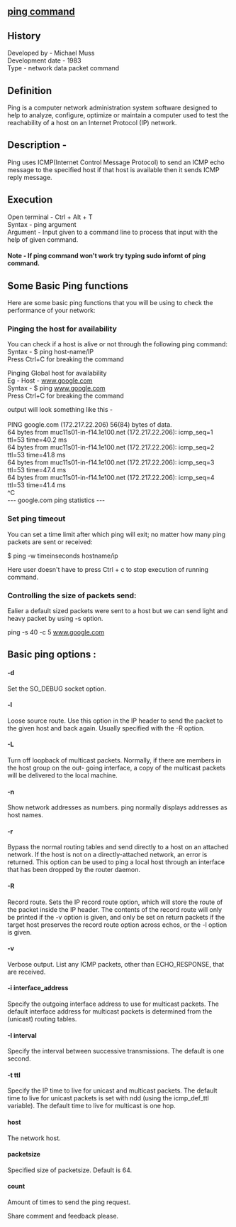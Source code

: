 ## [ping command](https://prayuja-teli.github.io/Blog/ping)     

 ## History 

Developed by - Michael Muss<br/>
Development date - 1983<br/>
Type - network data packet command<br/>


 ## Definition

Ping is a computer network administration  system software designed to help to analyze, configure, optimize or maintain a computer  used to test the reachability of a host on an Internet Protocol (IP) network.

 ## Description - 

Ping uses ICMP(Internet Control Message Protocol) to send an ICMP echo message to the specified host if that host is available then it sends ICMP reply message.

## Execution 

Open terminal - Ctrl + Alt + T <br/>
Syntax - ping argument <br/>
Argument - Input given to a command line to process that input with the help of given command.<br/>

#### Note - If ping command won't work try typing sudo infornt of ping command.<br/>

 ## Some Basic Ping functions<br/>

Here are some basic ping functions that you will be using to check the performance of your network:<br/>

### Pinging the host for availability<br/>

You can check if a host is alive or not through the following ping command:<br/>
Syntax - $ ping host-name/IP<br/>
Press Ctrl+C for breaking the command<br/>


Pinging Global host for availability<br/>
Eg - Host - www.google.com<br/>
Syntax - $ ping www.google.com<br/>
Press Ctrl+C for breaking the command<br/>

output will look something like this -<br/>
<br/>
PING google.com (172.217.22.206) 56(84) bytes of data.<br/>
64 bytes from muc11s01-in-f14.1e100.net (172.217.22.206): icmp_seq=1 ttl=53 time=40.2 ms<br/>
64 bytes from muc11s01-in-f14.1e100.net (172.217.22.206): icmp_seq=2 ttl=53 time=41.8 ms<br/>
64 bytes from muc11s01-in-f14.1e100.net (172.217.22.206): icmp_seq=3 ttl=53 time=47.4 ms<br/>
64 bytes from muc11s01-in-f14.1e100.net (172.217.22.206): icmp_seq=4 ttl=53 time=41.4 ms<br/>
^C<br/>
--- google.com ping statistics ---<br/>


### Set ping timeout<br/>
You can set a time limit after which ping will exit; no matter how many ping packets are sent or received:<br/>

$ ping -w timeinseconds hostname/ip<br/>

Here user doesn't have to press Ctrl + c to stop execution of running command.
 
### Controlling the size of packets send:<br/>
Ealier a default sized packets were sent to a host but we can send light and heavy packet by using -s option.<br/>

 ping -s 40 -c 5 www.google.com <br/>
 
 ## Basic ping options :<br/>
#### -d<br/>
Set the SO_DEBUG socket option.<br/>
#### -l<br/>
Loose source route. Use this option in the IP header to send the packet to the given host and back again. Usually specified with the -R option.<br/>
#### -L<br/>
Turn off loopback of multicast packets. Normally, if there are members in the host group on the out- going interface, a copy of the multicast packets will be delivered to the local machine.<br/>
#### -n<br/>
Show network addresses as numbers. ping normally displays addresses as host names.<br/>
#### -r<br/>
Bypass the normal routing tables and send directly to a host on an attached network. If the host is not on a directly-attached network, an error is returned. This option can be used to ping a local host through an interface that has been dropped by the router daemon.<br/>
#### -R<br/>
Record route. Sets the IP record route option, which will store the route of the packet inside the IP header. The contents of the record route will only be printed if the -v option is given, and only be set on return packets if the target host preserves the record route option across echos, or the -l option is given.<br/>
#### -v<br/>
Verbose output. List any ICMP packets, other than ECHO_RESPONSE, that are received.<br/>
#### -i interface_address<br/>
Specify the outgoing interface address to use for multicast packets. The default interface address for multicast packets is determined from the (unicast) routing tables.<br/>
#### -I interval	<br/>
Specify the interval between successive transmissions. The default is one second.<br/>
#### -t ttl<br/>
Specify the IP time to live for unicast and multicast packets. The default time to live for unicast packets is set with ndd (using the icmp_def_ttl variable). The default time to live for multicast is one hop.<br/>
#### host<br/>
The network host.<br/>
#### packetsize<br/>
Specified size of packetsize. Default is 64.<br/>
#### count<br/>
Amount of times to send the ping request.<br/>
 
 
 Share comment and feedback please.


 
